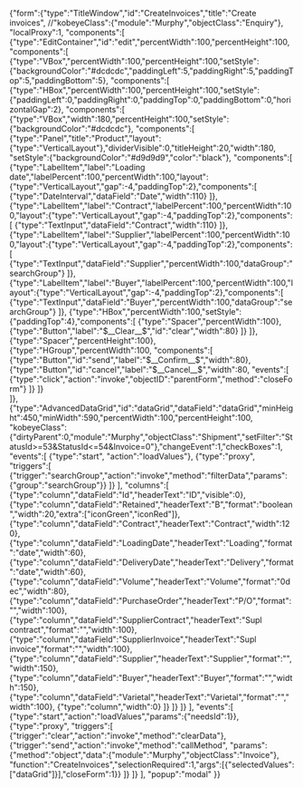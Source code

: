 {"form":{"type":"TitleWindow","id":"CreateInvoices","title":"Create invoices",
//"kobeyeClass":{"module":"Murphy","objectClass":"Enquiry"},
"localProxy":1,
"components":[
	{"type":"EditContainer","id":"edit","percentWidth":100,"percentHeight":100,
	"components":[
		{"type":"VBox","percentWidth":100,"percentHeight":100,"setStyle":{"backgroundColor":"#dcdcdc","paddingLeft":5,"paddingRight":5,"paddingTop":5,"paddingBottom":5},
		"components":[
			{"type":"HBox","percentWidth":100,"percentHeight":100,"setStyle":{"paddingLeft":0,"paddingRight":0,"paddingTop":0,"paddingBottom":0,"horizontalGap":2},
			"components":[
				{"type":"VBox","width":180,"percentHeight":100,"setStyle":{"backgroundColor":"#dcdcdc"},
				"components":[	
					{"type":"Panel","title":"Product","layout":{"type":"VerticalLayout"},"dividerVisible":0,"titleHeight":20,"width":180,
					"setStyle":{"backgroundColor":"#d9d9d9","color":"black"},
					"components":[
						{"type":"LabelItem","label":"Loading date","labelPercent":100,"percentWidth":100,"layout":{"type":"VerticalLayout","gap":-4,"paddingTop":2},"components":[
							{"type":"DateInterval","dataField":"Date","width":110}
						]},
						{"type":"LabelItem","label":"Contract","labelPercent":100,"percentWidth":100,"layout":{"type":"VerticalLayout","gap":-4,"paddingTop":2},"components":[
							{"type":"TextInput","dataField":"Contract","width":110}
						]},
						{"type":"LabelItem","label":"Supplier","labelPercent":100,"percentWidth":100,"layout":{"type":"VerticalLayout","gap":-4,"paddingTop":2},"components":[
							{"type":"TextInput","dataField":"Supplier","percentWidth":100,"dataGroup":"searchGroup"}
						]},
						{"type":"LabelItem","label":"Buyer","labelPercent":100,"percentWidth":100,"layout":{"type":"VerticalLayout","gap":-4,"paddingTop":2},"components":[
							{"type":"TextInput","dataField":"Buyer","percentWidth":100,"dataGroup":"searchGroup"}
						]},
						{"type":"HBox","percentWidth":100,"setStyle":{"paddingTop":4},"components":[
							{"type":"Spacer","percentWidth":100},
							{"type":"Button","label":"$__Clear__$","id":"clear","width":80}
						]}
					]},
					{"type":"Spacer","percentHeight":100},
					{"type":"HGroup","percentWidth":100,
					"components":[
						{"type":"Button","id":"send","label":"$__Confirm__$","width":80},
						{"type":"Button","id":"cancel","label":"$__Cancel__$","width":80,
						"events":[
							{"type":"click","action":"invoke","objectID":"parentForm","method":"closeForm"}
						]}
					]}	
				]},
				{"type":"AdvancedDataGrid","id":"dataGrid","dataField":"dataGrid","minHeight":450,"minWidth":590,"percentWidth":100,"percentHeight":100,
				"kobeyeClass":{"dirtyParent":0,"module":"Murphy","objectClass":"Shipment","setFilter":"StatusId>=53&StatusId<=54&Invoice=0"},"changeEvent":1,"checkBoxes":1,
				"events":[
					{"type":"start", "action":"loadValues"},
					{"type":"proxy", "triggers":[
						{"trigger":"searchGroup","action":"invoke","method":"filterData","params":{"group":"searchGroup"}}
					]}
				],
				"columns":[
					{"type":"column","dataField":"Id","headerText":"ID","visible":0},
					{"type":"column","dataField":"Retained","headerText":"B","format":"boolean","width":20,"extra":["iconGreen","iconRed"]},
					{"type":"column","dataField":"Contract","headerText":"Contract","width":120},
					{"type":"column","dataField":"LoadingDate","headerText":"Loading","format":"date","width":60},
					{"type":"column","dataField":"DeliveryDate","headerText":"Delivery","format":"date","width":60},
					{"type":"column","dataField":"Volume","headerText":"Volume","format":"0dec","width":80},
					{"type":"column","dataField":"PurchaseOrder","headerText":"P/O","format":"","width":100},
					{"type":"column","dataField":"SupplierContract","headerText":"Supl contract","format":"","width":100},
					{"type":"column","dataField":"SupplierInvoice","headerText":"Supl invoice","format":"","width":100},
					{"type":"column","dataField":"Supplier","headerText":"Supplier","format":"","width":150},
					{"type":"column","dataField":"Buyer","headerText":"Buyer","format":"","width":150},
					{"type":"column","dataField":"Varietal","headerText":"Varietal","format":"","width":100},
					{"type":"column","width":0}
				]}
			]}
		]}
	],
	"events":[
		{"type":"start","action":"loadValues","params":{"needsId":1}},
		{"type":"proxy", "triggers":[
			{"trigger":"clear","action":"invoke","method":"clearData"},
			{"trigger":"send","action":"invoke","method":"callMethod",
			"params":{"method":"object","data":{"module":"Murphy","objectClass":"Invoice"},
			"function":"CreateInvoices","selectionRequired":1,"args":[{"selectedValues":["dataGrid"]}],"closeForm":1}}
		]}
	]}
],
"popup":"modal"
}}
